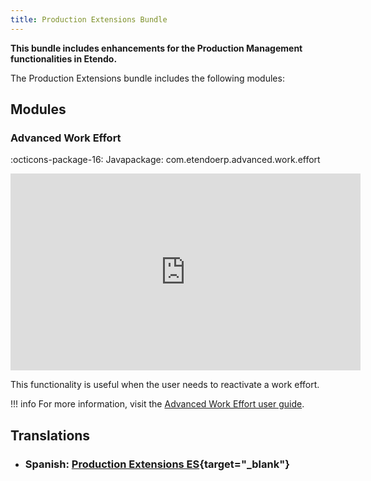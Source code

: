 ```yaml
---
title: Production Extensions Bundle
---
```

**This bundle includes enhancements for the Production Management functionalities in Etendo.**

The Production Extensions bundle includes the following modules:

## Modules

### Advanced Work Effort

:octicons-package-16: Javapackage: com.etendoerp.advanced.work.effort

<iframe width="560" height="315" src="https://www.youtube.com/embed/uqq7-LAoK-Q" title="YouTube video player" frameborder="0" allow="accelerometer; autoplay; clipboard-write; encrypted-media; gyroscope; picture-in-picture; web-share" allowfullscreen></iframe> 

This functionality is useful when the user needs to reactivate a work effort.

!!! info
    For more information, visit the [Advanced Work Effort user guide](/products/etendo-classic/user-guide/production-management/transactions/#how-to-reactivate-work-efforts).

## Translations

- ### Spanish: [Production Extensions ES](https://marketplace.etendo.cloud/?#/product-details?module=0FFED1B8A5AE471AA1A672F4D7E1B1C4){target="_blank"}